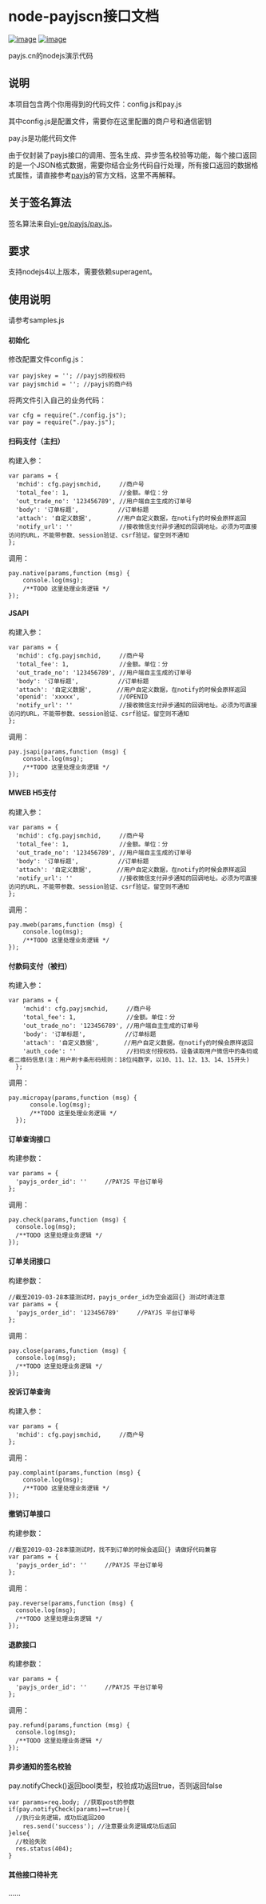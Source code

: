 # node-payjscn接口文档

[![image](https://img.shields.io/badge/%E6%B5%8B%E8%AF%95%E7%8E%AF%E5%A2%83-node4.4.5-blue.svg)](https://nodejs.org/)
[![image](https://img.shields.io/badge/%E4%BE%9D%E8%B5%96-superagent-brightgreen.svg)](https://www.npmjs.com/package/superagent)

payjs.cn的nodejs演示代码

## 说明
本项目包含两个你用得到的代码文件：config.js和pay.js

其中config.js是配置文件，需要你在这里配置的商户号和通信密钥

pay.js是功能代码文件

由于仅封装了payjs接口的调用、签名生成、异步签名校验等功能，每个接口返回的是一个JSON格式数据，需要你结合业务代码自行处理，所有接口返回的数据格式属性，请直接参考[payjs](https://help.payjs.cn/)的官方文档，这里不再解释。

## 关于签名算法
签名算法来自[yi-ge/payjs/pay.js](https://github.com/yi-ge/payjs/blob/master/pay.js)。
## 要求
支持nodejs4以上版本，需要依赖superagent。
## 使用说明
请参考samples.js
#### 初始化
修改配置文件config.js：
```
var payjskey = ''; //payjs的授权码
var payjsmchid = ''; //payjs的商户码
```
将两文件引入自己的业务代码：
```
var cfg = require("./config.js"); 
var pay = require("./pay.js");
```
#### 扫码支付（主扫）
构建入参：
```
var params = {
  'mchid': cfg.payjsmchid,     //商户号
  'total_fee': 1,              //金额。单位：分
  'out_trade_no': '123456789', //用户端自主生成的订单号
  'body': '订单标题',           //订单标题
  'attach': '自定义数据',       //用户自定义数据，在notify的时候会原样返回
  'notify_url': ''             //接收微信支付异步通知的回调地址。必须为可直接访问的URL，不能带参数、session验证、csrf验证。留空则不通知
};
```
调用：

```
pay.native(params,function (msg) {
    console.log(msg);
    /**TODO 这里处理业务逻辑 */
});
```

#### JSAPI
构建入参：
```
var params = {
  'mchid': cfg.payjsmchid,     //商户号
  'total_fee': 1,              //金额。单位：分
  'out_trade_no': '123456789', //用户端自主生成的订单号
  'body': '订单标题',           //订单标题
  'attach': '自定义数据',       //用户自定义数据，在notify的时候会原样返回
  'openid': 'xxxxx',           //OPENID
  'notify_url': ''             //接收微信支付异步通知的回调地址。必须为可直接访问的URL，不能带参数、session验证、csrf验证。留空则不通知
};
```
调用：

```
pay.jsapi(params,function (msg) {
    console.log(msg);
    /**TODO 这里处理业务逻辑 */
});
```

#### MWEB H5支付
构建入参：
```
var params = {
  'mchid': cfg.payjsmchid,     //商户号
  'total_fee': 1,              //金额。单位：分
  'out_trade_no': '123456789', //用户端自主生成的订单号
  'body': '订单标题',           //订单标题
  'attach': '自定义数据',       //用户自定义数据，在notify的时候会原样返回
  'notify_url': ''             //接收微信支付异步通知的回调地址。必须为可直接访问的URL，不能带参数、session验证、csrf验证。留空则不通知
};
```
调用：

```
pay.mweb(params,function (msg) {
    console.log(msg);
    /**TODO 这里处理业务逻辑 */
});
```

#### 付款码支付（被扫）
构建入参：
```
var params = {
    'mchid': cfg.payjsmchid,     //商户号
    'total_fee': 1,              //金额。单位：分
    'out_trade_no': '123456789', //用户端自主生成的订单号
    'body': '订单标题',           //订单标题
    'attach': '自定义数据',       //用户自定义数据，在notify的时候会原样返回
    'auth_code': ''              //扫码支付授权码，设备读取用户微信中的条码或者二维码信息(注：用户刷卡条形码规则：18位纯数字，以10、11、12、13、14、15开头)
  };
```
调用：

```
pay.micropay(params,function (msg) {
      console.log(msg);
      /**TODO 这里处理业务逻辑 */
  });
```
#### 订单查询接口
构建参数：
```
var params = {
  'payjs_order_id': ''     //PAYJS 平台订单号
};
```
调用：
```
pay.check(params,function (msg) {
  console.log(msg);
  /**TODO 这里处理业务逻辑 */
});
```
#### 订单关闭接口
构建参数：
```
//截至2019-03-28本猿测试时，payjs_order_id为空会返回{} 测试时请注意
var params = {
  'payjs_order_id': '123456789'     //PAYJS 平台订单号
};
```
调用：
```
pay.close(params,function (msg) {
  console.log(msg);
  /**TODO 这里处理业务逻辑 */
});
```

#### 投诉订单查询
构建入参：
```
var params = {
  'mchid': cfg.payjsmchid,     //商户号
};
```
调用：

```
pay.complaint(params,function (msg) {
    console.log(msg);
    /**TODO 这里处理业务逻辑 */
});
```
#### 撤销订单接口
构建参数：
```
//截至2019-03-28本猿测试时，找不到订单的时候会返回{} 请做好代码兼容
var params = {
  'payjs_order_id': ''     //PAYJS 平台订单号
};
```
调用：
```
pay.reverse(params,function (msg) {
  console.log(msg);
  /**TODO 这里处理业务逻辑 */
});
```
#### 退款接口
构建参数：
```
var params = {
  'payjs_order_id': ''     //PAYJS 平台订单号
};
```
调用：
```
pay.refund(params,function (msg) {
  console.log(msg);
  /**TODO 这里处理业务逻辑 */
});
```
#### 异步通知的签名校验
pay.notifyCheck()返回bool类型，校验成功返回true，否则返回false
```
var params=req.body; //获取post的参数
if(pay.notifyCheck(params)==true){
  //执行业务逻辑，成功后返回200
    res.send('success'); //注意要业务逻辑成功后返回
}else{
  //校验失败
  res.status(404);
}
```

#### 其他接口待补充
......
